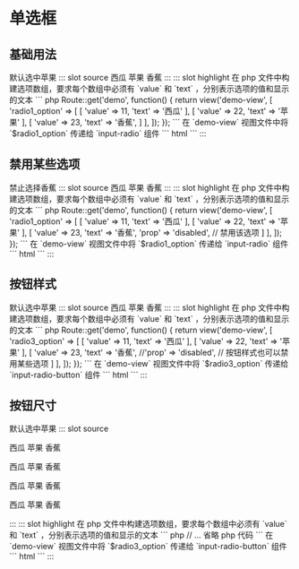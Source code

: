 # 单选框

## 基础用法

<demo-block>
默认选中苹果
::: slot source
<el-radio-group v-model="radio1">
<el-radio :label="11">西瓜</el-radio>
<el-radio :label="22">苹果</el-radio>
<el-radio :label="23">香蕉</el-radio>
</el-radio-group>
:::
::: slot highlight
在 php 文件中构建选项数组，要求每个数组中必须有 `value` 和 `text` ，分别表示选项的值和显示的文本
``` php
Route::get('demo', function() {
    return view('demo-view', [
        'radio1_option' => [
            [
                'value' => 11,
                'text' => '西瓜'
            ],
            [
                'value' => 22,
                'text'  => '苹果'
            ],
            [
                'value' => 23,
                'text'  => '香蕉',
            ]
        ],
    ]);
});
```
在 `demo-view` 视图文件中将 `$radio1_option` 传递给 `input-radio` 组件
``` html
<x-input-radio name="radio1" :options="$radio1_option" :value="22" ></x-input-radio>
```
:::
</demo-block>

## 禁用某些选项

<demo-block>
禁止选择香蕉
::: slot source
<el-radio-group v-model="radio2">
<el-radio :label="11">西瓜</el-radio>
<el-radio :label="22">苹果</el-radio>
<el-radio :label="23" disabled>香蕉</el-radio>
</el-radio-group>
:::
::: slot highlight
在 php 文件中构建选项数组，要求每个数组中必须有 `value` 和 `text` ，分别表示选项的值和显示的文本
``` php
Route::get('demo', function() {
    return view('demo-view', [
        'radio1_option' => [
            [
                'value' => 11,
                'text' => '西瓜'
            ],
            [
                'value' => 22,
                'text'  => '苹果'
            ],
            [
                'value' => 23,
                'text'  => '香蕉',
                'prop'  => 'disabled', // 禁用该选项
            ]
        ],
    ]);
});
```
在 `demo-view` 视图文件中将 `$radio1_option` 传递给 `input-radio` 组件
``` html
<x-input-radio name="radio1" :options="$radio1_option" :value="22" ></x-input-radio>
```
:::
</demo-block>

## 按钮样式

<demo-block>
默认选中苹果
::: slot source
<el-radio-group v-model="radio3">
<el-radio-button :label="11">西瓜</el-radio-button>
<el-radio-button :label="22">苹果</el-radio-button>
<el-radio-button :label="23">香蕉</el-radio-button>
</el-radio-group>
:::
::: slot highlight
在 php 文件中构建选项数组，要求每个数组中必须有 `value` 和 `text` ，分别表示选项的值和显示的文本
``` php
Route::get('demo', function() {
    return view('demo-view', [
        'radio3_option' => [
            [
                'value' => 11,
                'text' => '西瓜'
            ],
            [
                'value' => 22,
                'text'  => '苹果'
            ],
            [
                'value' => 23,
                'text'  => '香蕉',
                //'prop'  => 'disabled', // 按钮样式也可以禁用某些选项
            ]
        ],
    ]);
});
```
在 `demo-view` 视图文件中将 `$radio3_option` 传递给 `input-radio-button` 组件
``` html
<x-input-radio-button name="radio1" :options="$radio3_option" :value="22" ></x-input-radio-button>
```
:::
</demo-block>

## 按钮尺寸

<demo-block>
默认选中苹果
::: slot source
<p>
<el-radio-group v-model="radio3">
<el-radio-button :label="11">西瓜</el-radio-button>
<el-radio-button :label="22">苹果</el-radio-button>
<el-radio-button :label="23">香蕉</el-radio-button>
</el-radio-group>
</p>
<p>
<el-radio-group v-model="radio3" size="medium">
<el-radio-button :label="11">西瓜</el-radio-button>
<el-radio-button :label="22">苹果</el-radio-button>
<el-radio-button :label="23">香蕉</el-radio-button>
</el-radio-group>
</p>
<p>
<el-radio-group v-model="radio3" size="small">
<el-radio-button :label="11">西瓜</el-radio-button>
<el-radio-button :label="22">苹果</el-radio-button>
<el-radio-button :label="23">香蕉</el-radio-button>
</el-radio-group>
</p>
<p>
<el-radio-group v-model="radio3" size="mini">
<el-radio-button :label="11">西瓜</el-radio-button>
<el-radio-button :label="22">苹果</el-radio-button>
<el-radio-button :label="23">香蕉</el-radio-button>
</el-radio-group>
</p>
:::
::: slot highlight
在 php 文件中构建选项数组，要求每个数组中必须有 `value` 和 `text` ，分别表示选项的值和显示的文本
``` php
 // ... 省略 php 代码
```
在 `demo-view` 视图文件中将 `$radio3_option` 传递给 `input-radio-button` 组件
``` html
<x-input-radio-button name="radio1" :options="$radio3_option" :value="22" ></x-input-radio-button>
<x-input-radio-button name="radio1" :options="$radio3_option" :value="22" size="medium"></x-input-radio-button>
<x-input-radio-button name="radio1" :options="$radio3_option" :value="22" size="small" ></x-input-radio-button>
<x-input-radio-button name="radio1" :options="$radio3_option" :value="22" size="mini" ></x-input-radio-button>
```
:::
</demo-block>

<script>
export default {
    data(){
        return {
            radio1:22,
            radio2:22,
            radio3:22,
        };
    }
};
</script>
